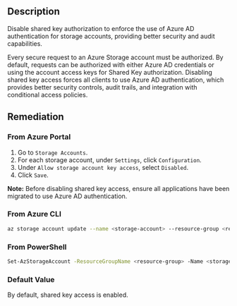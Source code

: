 ## Description

Disable shared key authorization to enforce the use of Azure AD authentication for storage accounts, providing better security and audit capabilities.

Every secure request to an Azure Storage account must be authorized. By default, requests can be authorized with either Azure AD credentials or using the account access keys for Shared Key authorization. Disabling shared key access forces all clients to use Azure AD authentication, which provides better security controls, audit trails, and integration with conditional access policies.

## Remediation

### From Azure Portal

1. Go to `Storage Accounts`.
2. For each storage account, under `Settings`, click `Configuration`.
3. Under `Allow storage account key access`, select `Disabled`.
4. Click `Save`.

**Note:** Before disabling shared key access, ensure all applications have been migrated to use Azure AD authentication.

### From Azure CLI

```bash
az storage account update --name <storage-account> --resource-group <resource-group> --allow-shared-key-access false
```

### From PowerShell

```bash
Set-AzStorageAccount -ResourceGroupName <resource-group> -Name <storage-account> -AllowSharedKeyAccess $false
```

### Default Value

By default, shared key access is enabled.

